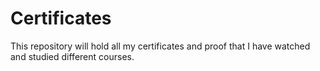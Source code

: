 # Certificates
This repository will hold all my certificates and proof that I have watched and studied different courses.
